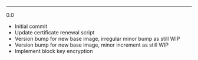 ---

0.0

* Initial commit
* Update certificate renewal script
* Version bump for new base image, irregular minor bump as still WIP
* Version bump for new base image, minor increment as still WIP
* Implement block key encryption